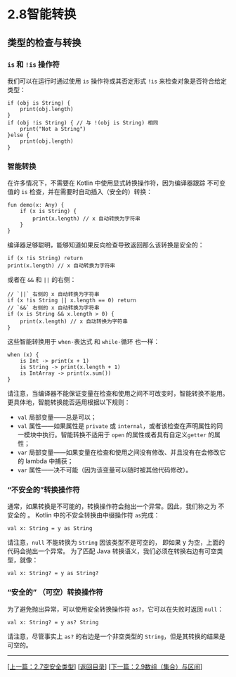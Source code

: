 # 2.8智能转换

## 类型的检查与转换

### `is` 和 `!is` 操作符

我们可以在运行时通过使用 `is` 操作符或其否定形式 `!is` 来检查对象是否符合给定类型：

	if (obj is String) {
		print(obj.length)
	}
	if (obj !is String) { // 与 !(obj is String) 相同
		print("Not a String")
	}else {
		print(obj.length)
	}

### 智能转换

在许多情况下，不需要在 Kotlin 中使用显式转换操作符，因为编译器跟踪 不可变值的 `is` 检查，并在需要时自动插入（安全的）转换：

	fun demo(x: Any) {
		if (x is String) {
			print(x.length) // x 自动转换为字符串
		}
	}

编译器足够聪明，能够知道如果反向检查导致返回那么该转换是安全的：

	if (x !is String) return
	print(x.length) // x 自动转换为字符串

或者在 `&&` 和 `||` 的右侧：

	// `||` 右侧的 x 自动转换为字符串
	if (x !is String || x.length == 0) return
	// `&&` 右侧的 x 自动转换为字符串
	if (x is String && x.length > 0) {
		print(x.length) // x 自动转换为字符串
	}

这些智能转换用于 `when-`表达式 和 `while-`循环 也一样：

	when (x) {
		is Int -> print(x + 1)
		is String -> print(x.length + 1)
		is IntArray -> print(x.sum())
	}

请注意，当编译器不能保证变量在检查和使用之间不可改变时，智能转换不能用。 更具体地，智能转换能否适用根据以下规则：

- `val` 局部变量——总是可以；
- `val` 属性——如果属性是 `private` 或 `internal`，或者该检查在声明属性的同一模块中执行。智能转换不适用于 `open` 的属性或者具有自定义`getter` 的属性；
- `var` 局部变量——如果变量在检查和使用之间没有修改、并且没有在会修改它的 lambda 中捕获；
- `var` 属性——决不可能（因为该变量可以随时被其他代码修改）。


### “不安全的”转换操作符

通常，如果转换是不可能的，转换操作符会抛出一个异常。因此，我们称之为 不安全的 。 Kotlin 中的不安全转换由中缀操作符 `as`完成：

	val x: String = y as String

请注意，`null` 不能转换为 `String` 因该类型不是可空的， 即如果 y 为空，上面的代码会抛出一个异常。 为了匹配 Java 转换语义，我们必须在转换右边有可空类型，就像：

	val x: String? = y as String?

### “安全的” （可空）转换操作符

为了避免抛出异常，可以使用安全转换操作符 `as?`，它可以在失败时返回 `null`：

	val x: String? = y as? String

请注意，尽管事实上 `as?` 的右边是一个非空类型的 `String`，但是其转换的结果是可空的。

---
[[上一篇：2.7空安全类型](https://sogrey.github.io/Kotlin-Notes/notes/2%E5%9F%BA%E6%9C%AC%E8%AF%AD%E6%B3%95/2.7%E7%A9%BA%E5%AE%89%E5%85%A8%E7%B1%BB%E5%9E%8B)] [[返回目录](https://sogrey.github.io/Kotlin-Notes/)] [[下一篇：2.9数组（集合）与区间](https://sogrey.github.io/Kotlin-Notes/notes/2%E5%9F%BA%E6%9C%AC%E8%AF%AD%E6%B3%95/2.9%E6%95%B0%E7%BB%84%E4%B8%8E%E5%8C%BA%E9%97%B4)]